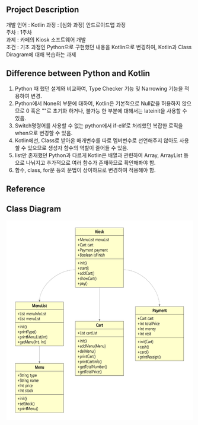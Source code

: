 ## Project Description

개발 언어 : Kotlin
과정 : [심화 과정] 안드로이드앱 과정  
주차 : 1주차  
과제 : 카페의 Kiosk 소프트웨어 개발  
조건 : 기초 과정인 Python으로 구현했던 내용을 Kotlin으로 변경하여, Kotlin과 Class Diragram에 대해 복습하는 과제  

## Difference between Python and Kotlin

1. Python 때 했던 설계와 비교하여, Type Checker 기능 및 Narrowing 기능을 적용하여 변경.
2. Python에서 None의 부분에 대하여, Kotlin은 기본적으로 Null값을 허용하지 않으므로 0 혹은 ""로 초기화 하거나, 불가능 한 부분에 대해서는 lateinit을 사용할 수 있음.
3. Switch명령어를 사용할 수 없는 python에서 if-elif로 처리했던 복잡한 로직을 when으로 변경할 수 있음.
4. Kotlin에선, Class로 받아온 매개변수를 따로 멤버변수로 선언해주지 않아도 사용할 수 있으므로 생성자 함수의 역할이 줄어들 수 있음.
5. list만 존재했던 Python과 다르게 Kotlin은 배열과 관련하여 Array, ArrayList 등으로 나눠지고 추가적으로 여러 함수가 존재하므로 확인해봐야 함.
6. 함수, class, for문 등의 문법이 상이하므로 변경하여 적용해야 함.

## Reference

## Class Diagram

<p align="center"><img src="cd.png" width="617" height="540"></p>

